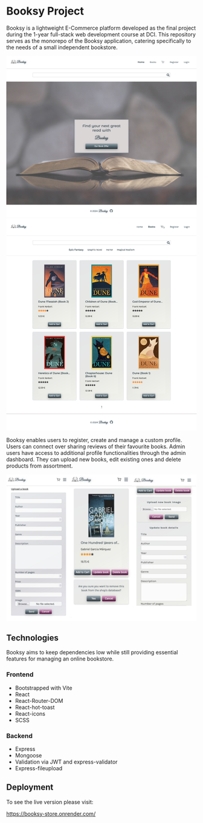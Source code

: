 # Booksy Project

Booksy is a lightweight E-Commerce platform developed as the final project during the 1-year full-stack web development course at DCI. This repository serves as the monorepo of the Booksy application, catering specifically to the needs of a small independent bookstore.

![Preview](./booksy_frontend/public/readmeImage_1.png)
![Preview](./booksy_frontend/public/readmeImage_2.png)

Booksy enables users to register, create and manage a custom profile. Users can connect over sharing reviews of their favourite books. Admin users have access to additional profile functionalities through the admin dashboard. They can upload new books, edit existing ones and delete products from assortment.

![Preview](./booksy_frontend/public/readmeImage_3.png)

## Technologies

Booksy aims to keep dependencies low while still providing essential features for managing an online bookstore.

### Frontend

- Bootstrapped with Vite
- React
- React-Router-DOM
- React-hot-toast
- React-icons
- SCSS

### Backend

- Express
- Mongoose
- Validation via JWT and express-validator
- Express-fileupload

## Deployment

To see the live version please visit:

https://booksy-store.onrender.com/
